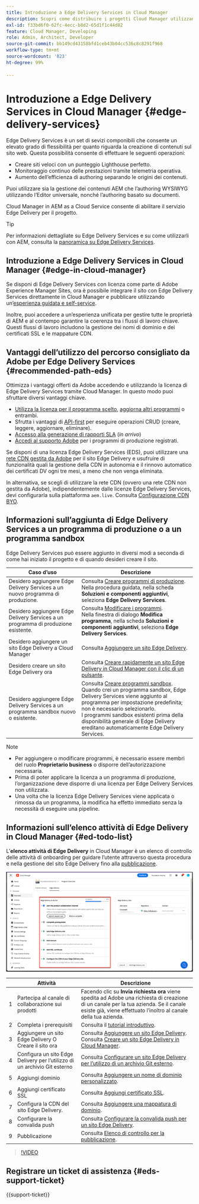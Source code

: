 ```yaml
---
title: Introduzione a Edge Delivery Services in Cloud Manager
description: Scopri come distribuire i progetti Cloud Manager utilizzando Edge Delivery Services.
exl-id: f33bd6f0-62fc-4ecc-b8d2-65d1f1c44d82
feature: Cloud Manager, Developing
role: Admin, Architect, Developer
source-git-commit: bb149cd43158bfd1ceb43b04cc536c8c8291f968
workflow-type: tm+mt
source-wordcount: '823'
ht-degree: 99%

---
```



# Introduzione a Edge Delivery Services in Cloud Manager {#edge-delivery-services}

Edge Delivery Services è un set di sevizi componibili che consente un elevato grado di flessibilità per quanto riguarda la creazione di contenuti sul sito web. Questa possibilità consente di effettuare le seguenti operazioni:

* Creare siti veloci con un punteggio Lighthouse perfetto.
* Monitoraggio continuo delle prestazioni tramite telemetria operativa.
* Aumento dell’efficienza di authoring separando le origini dei contenuti.

Puoi utilizzare sia la gestione dei contenuti AEM che l’authoring WYSIWYG utilizzando l’Editor universale, nonché l’authoring basato su documenti.

Cloud Manager in AEM as a Cloud Service consente di abilitare il servizio Edge Delivery per il progetto.

>[!TIP]
>
>Per informazioni dettagliate su Edge Delivery Services e su come utilizzarli con AEM, consulta la [panoramica su Edge Delivery Services](/help/edge/overview.md).

## Introduzione a Edge Delivery Services in Cloud Manager {#edge-in-cloud-manager}

Se disponi di Edge Delivery Services con licenza come parte di Adobe Experience Manager Sites, ora è possibile integrare il sito con Edge Delivery Services direttamente in Cloud Manager e pubblicare utilizzando un’[esperienza guidata e self-service](/help/implementing/cloud-manager/getting-access-to-aem-in-cloud/creating-production-programs.md).

Inoltre, puoi accedere a un’esperienza unificata per gestire tutte le proprietà di AEM e al contempo garantire la coerenza tra i flussi di lavoro chiave. Questi flussi di lavoro includono la gestione dei nomi di dominio e dei certificati SSL e le mappature CDN.

## Vantaggi dell’utilizzo del percorso consigliato da Adobe per Edge Delivery Services {#recommended-path-eds}

Ottimizza i vantaggi offerti da Adobe accedendo e utilizzando la licenza di Edge Delivery Services tramite Cloud Manager. In questo modo puoi sfruttare diversi vantaggi chiave.

* [Utilizza la licenza per il programma scelto](/help/implementing/cloud-manager/edge-delivery/add-edge-delivery-site.md), [aggiorna altri programmi](/help/implementing/cloud-manager/edge-delivery/manage-edge-delivery-sites.md) o entrambi.
* Sfrutta i vantaggi di [API-first](https://developer.adobe.com/experience-cloud/experience-manager-apis/) per eseguire operazioni CRUD (creare, leggere, aggiornare, eliminare).
* [Accesso alla generazione di rapporti SLA](/help/implementing/cloud-manager/sla-reporting.md) (*in arrivo*)
* [Accedi al supporto Adobe](/help/edge/overview.md#support-ticket) per i programmi di produzione registrati.

Se disponi di una licenza Edge Delivery Services (EDS), puoi utilizzare una [rete CDN gestita da Adobe](/help/implementing/dispatcher/cdn.md#aem-managed-cdn) per il sito Edge Delivery e usufruire di funzionalità quali la gestione della CDN in autonomia e il rinnovo automatico dei certificati DV ogni tre mesi, a meno che non venga eliminata.

In alternativa, se scegli di utilizzare la rete CDN (ovvero una rete CDN non gestita da Adobe), indipendentemente dalle licenze Edge Delivery Services, devi configurarla sulla piattaforma `aem.live`. Consulta [Configurazione CDN BYO](https://www.aem.live/docs/byo-cdn-setup).


## Informazioni sull’aggiunta di Edge Delivery Services a un programma di produzione o a un programma sandbox

 Edge Delivery Services può essere aggiunto in diversi modi a seconda di come hai iniziato il progetto e di quando desideri creare il sito.

| Caso d’uso | Descrizione |
| --- | --- |
| Desidero aggiungere Edge Delivery Services a un nuovo programma di produzione. | Consulta [Creare programmi di produzione](/help/implementing/cloud-manager/getting-access-to-aem-in-cloud/creating-production-programs.md).<br>Nella procedura guidata, nella scheda **Soluzioni e componenti aggiuntivi**, seleziona **Edge Delivery Services**. |
| Desidero aggiungere Edge Delivery Services a un programma di produzione esistente. | Consulta [Modificare i programmi](/help/implementing/cloud-manager/getting-access-to-aem-in-cloud/editing-programs.md).<br>Nella finestra di dialogo **Modifica programma**, nella scheda **Soluzioni e componenti aggiuntivi**, seleziona **Edge Delivery Services**. |
| Desidero aggiungere un sito Edge Delivery a Cloud Manager | Consulta [Aggiungere un sito Edge Delivery](/help/implementing/cloud-manager/edge-delivery/add-edge-delivery-site.md). |
| Desidero creare un sito Edge Delivery ora | Consulta [Creare rapidamente un sito Edge Delivery in Cloud Manager con il clic di un pulsante](/help/implementing/cloud-manager/edge-delivery/create-edge-delivery-site.md). |
| Desidero aggiungere Edge Delivery Services a un programma sandbox nuovo o esistente. | Consulta [Creare programmi sandbox](/help/implementing/cloud-manager/getting-access-to-aem-in-cloud/creating-sandbox-programs.md).<br>Quando crei un programma sandbox, Edge Delivery Services viene aggiunto al programma per impostazione predefinita; non è necessario selezionarlo.<br>I programmi sandbox esistenti prima della disponibilità generale di Edge Delivery ereditano automaticamente Edge Delivery Services. |

>[!NOTE]
>
>* Per aggiungere o modificare programmi, è necessario essere membri del ruolo **Proprietario business** o disporre dell’autorizzazione necessaria.
>* Prima di poter applicare la licenza a un programma di produzione, l’organizzazione deve disporre di una licenza per Edge Delivery Services non utilizzata.
>* Una volta che la licenza Edge Delivery Services viene applicata o rimossa da un programma, la modifica ha effetto immediato senza la necessità di eseguire una pipeline.


## Informazioni sull’elenco attività di Edge Delivery in Cloud Manager {#ed-todo-list}

<!-- &#x2460; for "1" inside circle -->

L’**elenco attività di Edge Delivery** in Cloud Manager è un elenco di controllo delle attività di onboarding per guidare l’utente attraverso questa procedura e nella gestione del sito Edge Delivery fino alla [pubblicazione](/help/journey-onboarding/go-live-checklist.md).

![Elenco attività di un sito Edge Delivery in Cloud Manager](/help/implementing/cloud-manager/assets/cm-eds-todo-list.png)

|   | Attività | Descrizione |
| --- | --- | --- |
| 1 | Partecipa al canale di collaborazione sui prodotti | Facendo clic su **Invia richiesta ora** viene spedita ad Adobe una richiesta di creazione di un canale per la tua azienda. Se il canale esiste già, viene effettuato l’inoltro al canale della tua azienda. |
| 2 | Completa i prerequisiti | Consulta il [tutorial introduttivo](https://www.aem.live/developer/tutorial). |
| 3 | Aggiungere un sito Edge Delivery O <br>Creare il sito ora | Consulta [Aggiungere un sito Edge Delivery](#eds-add-site).<br>Consulta [Creare un sito Edge Delivery in Cloud Manager](/help/implementing/cloud-manager/edge-delivery/create-edge-delivery-site.md). |
| 4 | Configura un sito Edge Delivery per l’utilizzo di un archivio Git esterno | Consulta [Configurare un sito Edge Delivery per l’utilizzo di un archivio Git esterno](/help/implementing/cloud-manager/edge-delivery/config-edge-delivery-site-with-byog.md). |
| 5 | Aggiungi dominio | Consulta [Aggiungere un nome di dominio personalizzato](/help/implementing/cloud-manager/custom-domain-names/add-custom-domain-name.md). |
| 6 | Aggiungi certificato SSL | Consulta [Aggiungi certificato SSL](/help/implementing/cloud-manager/managing-ssl-certifications/add-ssl-certificate.md). |
| 7 | Configura la CDN del sito Edge Delivery. | Consulta [Aggiungere una mappatura di dominio](/help/implementing/cloud-manager/domain-mappings/add-domain-mapping.md). |
| 8 | Configurare la convalida push | Consulta [Configurare la convalida push per un sito Edge Delivery](/help/implementing/cloud-manager/edge-delivery/cdn-setup-push-invalidation.md). |
| 9 | Pubblicazione | Consulta [Elenco di controllo per la pubblicazione](https://www.aem.live/docs/go-live-checklist). |

>[!VIDEO](https://video.tv.adobe.com/v/3428020?learn=on)

## Registrare un ticket di assistenza {#eds-support-ticket}

{{support-ticket}}



